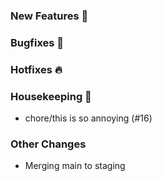 ### New Features 🎉

### Bugfixes 🐛

### Hotfixes 🔥

### Housekeeping 🧹
* chore/this is so annoying (#16)
### Other Changes
* Merging main to staging

